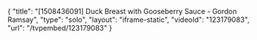 {
    "title": "[1508436091] Duck Breast with Gooseberry Sauce - Gordon Ramsay",
    "type": "solo",
    "layout": "iframe-static",
    "videoId": "123179083",
    "url": "\/tvpembed\/123179083"
}